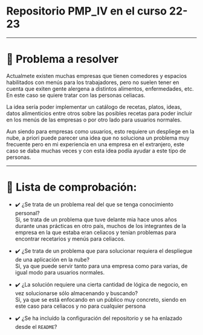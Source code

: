 # Repositorio PMP_IV en el curso 22-23

***
# :thought_balloon: Problema a resolver 

Actualmete existen muchas empresas que tienen comedores y espacios habilitados con menús para los trabajadores, pero no suelen tener en cuenta 
que exiten gente alergena a distintos alimentos, enfermedades, etc. En este caso se quiere tratar con las personas celiacas. 

La idea sería poder implementar un catálogo de recetas, platos, ideas, datos alimenticios entre otros sobre las posibles recetas
para poder incluir en los menús de las empresas o por otro lado para usuarios normales.

Aun siendo para empresas como usuarios, esto requiere un despliege en la nube, a priori puede parecer una idea que no soluciona un problema muy frecuente
pero en mi experiencia en una empresa en el extranjero, este caso se daba muchas veces y con esta idea podía ayudar a este tipo de personas.
***
# :bookmark_tabs: Lista de comprobación: 

- :heavy_check_mark: ¿Se trata de un problema real del que se tenga conocimiento personal? <br/>
  Si, se trata de un problema que tuve delante mia hace unos años durante unas prácticas en otro país, muchos de los integrantes de la empresa en la que estaba
    eran celiacos y tenían problemas para encontrar recetarios y menús para celiacos.

- :heavy_check_mark: ¿Se trata de un problema que para solucionar requiera el despliegue de una aplicación en la nube? <br/>
    Si, ya que puede servir tanto para una empresa como para varias, de igual modo para usuarios normales.

- :heavy_check_mark: ¿La solución requiere una cierta cantidad de lógica de negocio, en vez solucionarse sólo almacenando y buscando?  <br/>
    Si, ya que se está enfocando en un público muy concreto, siendo en este caso para celiacos y no para cualquier persona

- :heavy_check_mark: ¿Se ha incluído la configuración del repositorio y se ha enlazado desde el `README`?
